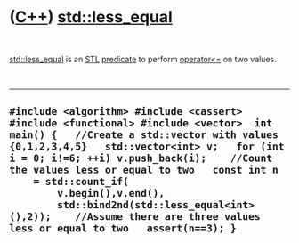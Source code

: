 



 

 

 

 

 

([C++](Cpp.md)) [std::less\_equal](CppLess_equal.md)
======================================================

 

[std::less\_equal](CppLess_equal.md) is an [STL](CppStl.md)
[predicate](CppPredicate.md) to perform
[operator&lt;=](CppOperatorLessEqual.md) on two values.

 

  -------------------------------------------------------------------------------------------------------------------------------------------------------------------------------------------------------------------------------------------------------------------------------------------------------------------------------------------------------------------------------------------------------------------------------------------------------------
  ` #include <algorithm> #include <cassert> #include <functional> #include <vector>  int main() {   //Create a std::vector with values {0,1,2,3,4,5}   std::vector<int> v;   for (int i = 0; i!=6; ++i) v.push_back(i);    //Count the values less or equal to two   const int n     = std::count_if(         v.begin(),v.end(),         std::bind2nd(std::less_equal<int>(),2));    //Assume there are three values less or equal to two   assert(n==3); } `
  -------------------------------------------------------------------------------------------------------------------------------------------------------------------------------------------------------------------------------------------------------------------------------------------------------------------------------------------------------------------------------------------------------------------------------------------------------------

 

 

 

 

 





 



